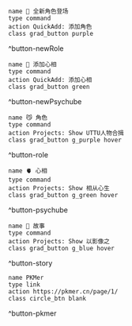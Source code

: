 ```button
name 🥳 全新角色登场
type command
action QuickAdd: 添加角色
class grad_button purple
```
^button-newRole

```button
name 💖 添加心相
type command
action QuickAdd: 添加心相
class grad_button green
```
^button-newPsychube

```button
name 😼 角色
type command
action Projects: Show UTTU人物合揖
class grad_button g_purple hover
```
^button-role

```button
name 🫀 心相
type command
action Projects: Show 相从心生
class grad_button g_green hover
```
^button-psychube


```button
name 📖 故事
type command
action Projects: Show 以影像之
class grad_button g_blue hover
```
^button-story

```button
name PKMer
type link
action https://pkmer.cn/page/1/
class circle_btn blank
```
^button-pkmer